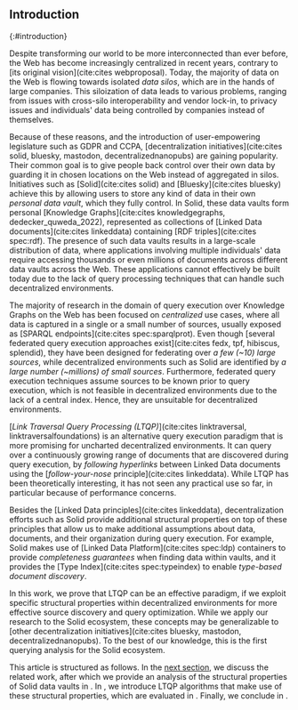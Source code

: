 ## Introduction
{:#introduction}

Despite transforming our world to be more interconnected than ever before,
the Web has become increasingly centralized in recent years, contrary to [its original vision](cite:cites webproposal).
Today, the majority of data on the Web is flowing towards isolated *data silos*,
which are in the hands of large companies.
This siloization of data leads to various problems,
ranging from issues with cross-silo interoperability and vendor lock-in,
to privacy issues and individuals' data being controlled by companies instead of themselves.

Because of these reasons, and the introduction of user-empowering legislature such as GDPR and CCPA,
[decentralization initiatives](cite:cites solid, bluesky, mastodon, decentralizednanopubs) are gaining popularity.
Their common goal is
to give people back control over their own data
by guarding it in chosen locations on the Web instead of aggregated in silos.
Initiatives such as [Solid](cite:cites solid) and [Bluesky](cite:cites bluesky) achieve this by allowing users to store any kind of data in their own _personal data vault_,
which they fully control.
In Solid, these data vaults form personal [Knowledge Graphs](cite:cites knowledgegraphs, dedecker_quweda_2022), represented as collections of [Linked Data documents](cite:cites linkeddata) containing [RDF triples](cite:cites spec:rdf).
The presence of such data vaults results in a large-scale distribution of data,
where applications involving multiple individuals' data require accessing
thousands or even millions of documents
across different data vaults across the Web.
These applications cannot effectively be built today
due to the lack of query processing techniques that can handle such decentralized environments.

The majority of research in the domain of query execution over Knowledge Graphs on the Web has been focused on _centralized_ use cases,
where all data is captured in a single or a small number
of sources, usually exposed as [SPARQL endpoints](cite:cites spec:sparqlprot).
Even though [several federated query execution approaches exist](cite:cites fedx, tpf, hibiscus, splendid),
they have been designed for federating over *a few (~10) large sources*,
while decentralized environments such as Solid are identified by *a large number (~millions) of small sources*.
Furthermore, federated query execution techniques assume sources to be known prior to query execution,
which is not feasible in decentralized environments due to the lack of a central index.
Hence, they are unsuitable for decentralized environments.

[*Link Traversal Query Processing (LTQP)*](cite:cites linktraversal, linktraversalfoundations)
is an alternative query execution paradigm that is more promising for uncharted decentralized environments.
It can query over a continuously growing range of documents that are discovered during query execution,
by _following hyperlinks_ between Linked Data documents using the [*follow-your-nose* principle](cite:cites linkeddata).
While LTQP has been theoretically interesting, it has not seen any practical use so far,
in particular because of performance concerns.

Besides the [Linked Data principles](cite:cites linkeddata),
decentralization efforts such as Solid provide additional structural properties on top of these principles that allow us to make
additional assumptions about data, documents, and their organization during query execution.
For example, Solid makes use of [Linked Data Platform](cite:cites spec:ldp) containers
to provide _completeness guarantees_ when finding data within vaults,
and it provides the [Type Index](cite:cites spec:typeindex) to enable _type-based document discovery_.

In this work, we prove that LTQP
can be an effective paradigm,
if we exploit specific structural properties within decentralized environments
for more effective source discovery and query optimization.
While we apply our research to the Solid ecosystem,
these concepts may be generalizable to [other decentralization initiatives](cite:cites bluesky, mastodon, decentralizednanopubs).
To the best of our knowledge, this is the first querying analysis for the Solid ecosystem.

This article is structured as follows.
In the [next section](#related-work), we discuss the related work,
after which we provide an analysis of the structural properties of Solid data vaults in [](#solid).
In [](#approach), we introduce LTQP algorithms that make use of these structural properties,
which are evaluated in [](#evaluation).
Finally, we conclude in [](#conclusions).

<!--
Contributions:
- Analysis of structural properties in solid pods
- SolidBench: Benchmark to simulate a Web of data with configurable structural axioms
- Guided link traversal algorithms for querying over Solid data vaults
- Implementation of existing (all?) and new algorithms
- An evaluation of link traversal algorithms within a simulated Web of Solid data vaults
{:.todo}
-->
